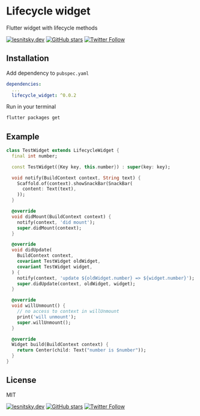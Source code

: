 # Lifecycle widget

Flutter widget with lifecycle methods

[![lesnitsky.dev](https://lesnitsky.dev/icons/shield.svg?hash=42)](https://lesnitsky.dev?utm_source=lifecycle_widget)
[![GitHub stars](https://img.shields.io/github/stars/lesnitsky/lifecycle_widget.svg?style=social)](https://github.com/lesnitsky/lifecycle_widget)
[![Twitter Follow](https://img.shields.io/twitter/follow/lesnitsky_dev.svg?label=Follow%20me&style=social)](https://twitter.com/lesnitsky_dev)

## Installation

Add dependency to `pubspec.yaml`

```yaml
dependencies:
  ...
  lifecycle_widget: ^0.0.2
```

Run in your terminal

```sh
flutter packages get
```

## Example

```dart
class TestWidget extends LifecycleWidget {
  final int number;

  const TestWidget({Key key, this.number}) : super(key: key);

  void notify(BuildContext context, String text) {
    Scaffold.of(context).showSnackBar(SnackBar(
      content: Text(text),
    ));
  }

  @override
  void didMount(BuildContext context) {
    notify(context, 'did mount');
    super.didMount(context);
  }

  @override
  void didUpdate(
    BuildContext context,
    covariant TestWidget oldWidget,
    covariant TestWidget widget,
  ) {
    notify(context, 'update ${oldWidget.number} => ${widget.number}');
    super.didUpdate(context, oldWidget, widget);
  }

  @override
  void willUnmount() {
    // no access to context in willUnmount
    print('will unmount');
    super.willUnmount();
  }

  @override
  Widget build(BuildContext context) {
    return Center(child: Text("number is $number"));
  }
}
```

## License

MIT

[![lesnitsky.dev](https://lesnitsky.dev/icons/shield.svg?hash=42)](https://lesnitsky.dev?utm_source=lifecycle_widget)
[![GitHub stars](https://img.shields.io/github/stars/lesnitsky/lifecycle_widget.svg?style=social)](https://github.com/lesnitsky/lifecycle_widget)
[![Twitter Follow](https://img.shields.io/twitter/follow/lesnitsky_dev.svg?label=Follow%20me&style=social)](https://twitter.com/lesnitsky_dev)
